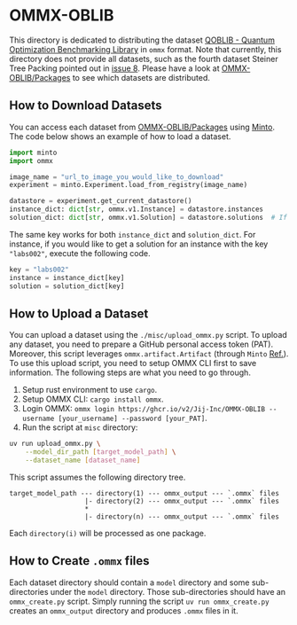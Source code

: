 # OMMX-OBLIB
This directory is dedicated to distributing the dataset [QOBLIB - Quantum Optimization Benchmarking Library](https://git.zib.de/qopt/qoblib-quantum-optimization-benchmarking-library) in `ommx` format. Note that currently, this directory does not provide all datasets, such as the fourth dataset Steiner Tree Packing pointed out in [issue 8](https://github.com/Jij-Inc/OMMX-OBLIB/issues/8). Please have a look at [OMMX-OBLIB/Packages](https://github.com/orgs/Jij-Inc/packages?repo_name=OMMX-OBLIB) to see which datasets are distributed.

## How to Download Datasets
You can access each dataset from [OMMX-OBLIB/Packages](https://github.com/orgs/Jij-Inc/packages?repo_name=OMMX-OBLIB) using [Minto](https://jij-inc.github.io/minto). The code below shows an example of how to load a dataset.

```python
import minto
import ommx

image_name = "url_to_image_you_would_like_to_download"
experiment = minto.Experiment.load_from_registry(image_name)

datastore = experiment.get_current_datastore()
instance_dict: dict[str, ommx.v1.Instance] = datastore.instances
solution_dict: dict[str, ommx.v1.Solution] = datastore.solutions  # If provided
```

The same key works for both `instance_dict` and `solution_dict`. For instance, if you would like to get a solution for an instance with the key `"labs002"`, execute the following code.

```python
key = "labs002"
instance = instance_dict[key]
solution = solution_dict[key]
```

## How to Upload a Dataset
You can upload a dataset using the `./misc/upload_ommx.py` script. To upload any dataset, you need to prepare a GitHub personal access token (PAT). Moreover, this script leverages `ommx.artifact.Artifact` (through `Minto` [Ref.](https://jij-inc.github.io/minto/en/tutorials/github_push.html)). To use this upload script, you need to setup OMMX CLI first to save information. The following steps are what you need to go through.

1. Setup rust environment to use `cargo`.
2. Setup OMMX CLI: `cargo install ommx`.
3. Login OMMX: `ommx login https://ghcr.io/v2/Jij-Inc/OMMX-OBLIB --username [your_username] --password [your_PAT]`.
4. Run the script at `misc` directory:

```bash
uv run upload_ommx.py \
    --model_dir_path [target_model_path] \
    --dataset_name [dataset_name]
```

This script assumes the following directory tree.

```
target_model_path --- directory(1) --- ommx_output --- `.ommx` files
                   |- directory(2) --- ommx_output --- `.ommx` files
                   *
                   |- directory(n) --- ommx_output --- `.ommx` files
```

Each `directory(i)` will be processed as one package.

## How to Create `.ommx` files
Each dataset directory should contain a `model` directory and some sub-directories under the `model` directory. Those sub-directories should have an `ommx_create.py` script. Simply running the script `uv run ommx_create.py` creates an `ommx_output` directory and produces `.ommx` files in it.
